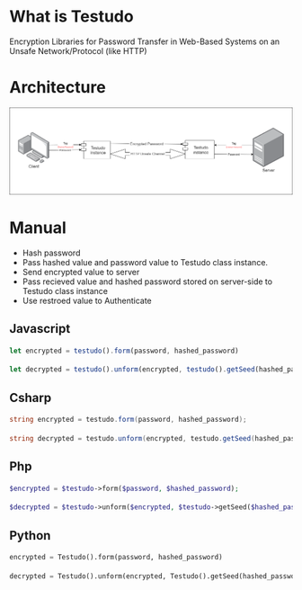 # What is Testudo

Encryption Libraries for Password Transfer in Web-Based Systems on an Unsafe Network/Protocol (like HTTP)

# Architecture

![alt text](img/architecture.png)

# Manual

- Hash password
- Pass hashed value and password value to Testudo class instance.
- Send encrypted value to server
- Pass recieved value and hashed password stored on server-side to Testudo class instance
- Use restroed value to Authenticate

## Javascript

```js
let encrypted = testudo().form(password, hashed_password)

let decrypted = testudo().unform(encrypted, testudo().getSeed(hashed_password, password))
```

## Csharp

```csharp
string encrypted = testudo.form(password, hashed_password);

string decrypted = testudo.unform(encrypted, testudo.getSeed(hashed_password, password));
```

## Php

```php
$encrypted = $testudo->form($password, $hashed_password);

$decrypted = $testudo->unform($encrypted, $testudo->getSeed($hashed_password, $password));
```

## Python

```python
encrypted = Testudo().form(password, hashed_password)

decrypted = Testudo().unform(encrypted, Testudo().getSeed(hashed_password, password))
```
